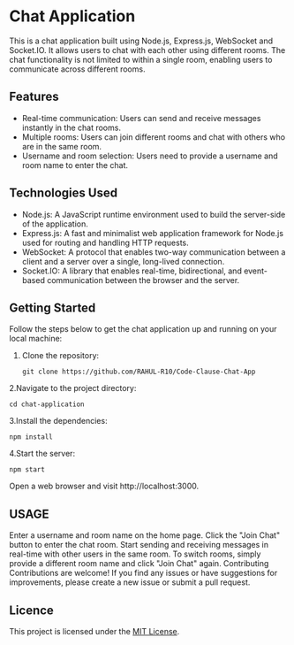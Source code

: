 # Chat Application

This is a chat application built using Node.js, Express.js, WebSocket and Socket.IO. It allows users to chat with each other using different rooms. The chat functionality is not limited to within a single room, enabling users to communicate across different rooms.

## Features

- Real-time communication: Users can send and receive messages instantly in the chat rooms.
- Multiple rooms: Users can join different rooms and chat with others who are in the same room.
- Username and room selection: Users need to provide a username and room name to enter the chat.

## Technologies Used

- Node.js: A JavaScript runtime environment used to build the server-side of the application.
- Express.js: A fast and minimalist web application framework for Node.js used for routing and handling HTTP requests.
- WebSocket: A protocol that enables two-way communication between a client and a server over a single, long-lived connection.
- Socket.IO: A library that enables real-time, bidirectional, and event-based communication between the browser and the server.

## Getting Started

Follow the steps below to get the chat application up and running on your local machine:

1. Clone the repository:

   ```
   git clone https://github.com/RAHUL-R10/Code-Clause-Chat-App
   ```
2.Navigate to the project directory:

   ```
   cd chat-application
   ```
3.Install the dependencies:
   
   ```
   npm install
   ```
4.Start the server:

   ```
   npm start
   ```
Open a web browser and visit http://localhost:3000.

## USAGE
Enter a username and room name on the home page.
Click the "Join Chat" button to enter the chat room.
Start sending and receiving messages in real-time with other users in the same room.
To switch rooms, simply provide a different room name and click "Join Chat" again.
Contributing
Contributions are welcome! If you find any issues or have suggestions for improvements, please create a new issue or submit a pull request.

## Licence 
This project is licensed under the [MIT License](LICENSE).
